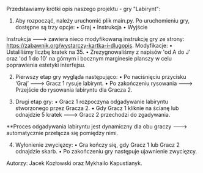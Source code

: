 Przedstawiamy krótki opis naszego projektu - gry "Labirynt":

1)  Aby rozpocząć, należy uruchomić plik main.py.
Po uruchomieniu gry, dostępne są trzy opcje:
•	Graj
•	Instrukcja 
•	Wyjście 

Instrukcja ---> zawiera nieco modyfikowaną instrukcję gry ze strony: https://zabawnik.org/wystarczy-kartka-i-dlugopis. 
Modyfikacje:
•	Ustaliliśmy liczbę kratek na 35.
•	Zrezygnowaliśmy z napisów 'od A do J' oraz 'od 1 do 10' na górnym i bocznym marginesie planszy w celu poprawienia estetyki interfejsu.

2) Pierwszy etap gry wygląda następująco:
•	Po naciśnięciu przycisku ‘Graj’ ---> Gracz 1 rysuje labirynt.
•	Po zakończeniu rysowania ---> Przejście do rysowania labiryntu dla Gracza 2. 

3) Drugi etap gry:
•	Gracz 1 rozpoczyna odgadywanie labiryntu stworzonego przez Gracza 2.
•	Gdy Gracz 1 kliknie na ścianę lub odnajdzie 5 kratek ---> Gracz 2 przechodzi do zgadywania. 

**Proces odgadywania labiryntu jest dynamiczny dla obu graczy ---> automatycznie przełącza się pomiędzy nimi.

4) Wyłonienie zwycięzcy:
•	Gra kończy się, gdy Gracz 1 lub Gracz 2 odnajdzie skarb.
•	Po zakończeniu gry następuje ujawnienie zwycięzcy.

Autorzy: Jacek Kozłowski oraz Mykhailo Kapustianyk.
